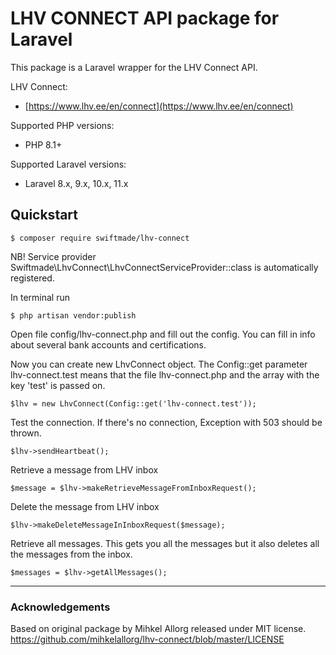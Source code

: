 # LHV CONNECT API package for Laravel

This package is a Laravel wrapper for the LHV Connect API.

LHV Connect:
 - [https://www.lhv.ee/en/connect](https://www.lhv.ee/en/connect)

Supported PHP versions: 
  - PHP 8.1+

Supported Laravel versions:
  - Laravel 8.x, 9.x, 10.x, 11.x

## Quickstart

    $ composer require swiftmade/lhv-connect

NB! Service provider Swiftmade\LhvConnect\LhvConnectServiceProvider::class is automatically registered.

In terminal run

    $ php artisan vendor:publish

Open file config/lhv-connect.php and fill out the config. You can fill in info about several bank accounts and certifications.

Now you can create new LhvConnect object. The Config::get parameter lhv-connect.test means that the file lhv-connect.php
and the array with the key 'test' is passed on.

    $lhv = new LhvConnect(Config::get('lhv-connect.test'));

Test the connection. If there's no connection, Exception with 503 should be thrown.

    $lhv->sendHeartbeat();

Retrieve a message from LHV inbox

    $message = $lhv->makeRetrieveMessageFromInboxRequest();

Delete the message from LHV inbox

    $lhv->makeDeleteMessageInInboxRequest($message);

Retrieve all messages. This gets you all the messages but it also deletes all the messages from the inbox.

    $messages = $lhv->getAllMessages();

---

### Acknowledgements

Based on original package by Mihkel Allorg released under MIT license.
https://github.com/mihkelallorg/lhv-connect/blob/master/LICENSE